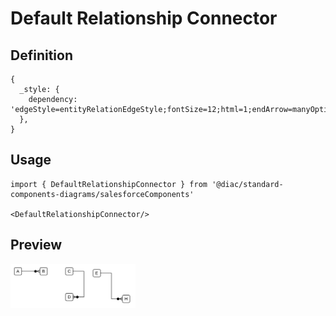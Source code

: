 # Default Relationship Connector

## Definition

```
{
  _style: { 
    dependency: 'edgeStyle=entityRelationEdgeStyle;fontSize=12;html=1;endArrow=manyOptional;endFill=1;startArrow=none;rounded=0;startFill=0;',
  },
}
```

## Usage

```
import { DefaultRelationshipConnector } from '@diac/standard-components-diagrams/salesforceComponents'

<DefaultRelationshipConnector/>
```

## Preview

<img src="./default-relationship-connector.png" width="200"/>
